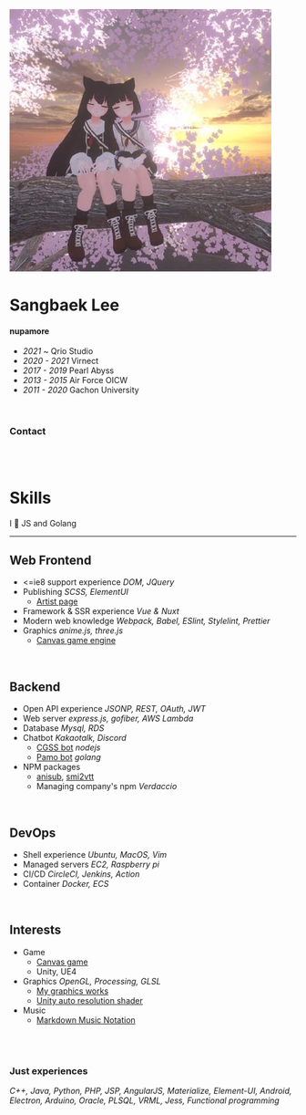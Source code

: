 
[![avatar](img/avatar.jpg)](https://github.com/nupamore)

# Sangbaek Lee
#### nupamore
- *2021 ~* Qrio Studio
- *2020 - 2021* Virnect
- *2017 - 2019* Pearl Abyss
- *2013 - 2015* Air Force OICW
- *2011 - 2020* Gachon University

<br>

### Contact
[<i class="fa fa-github-alt fa-lg" aria-hidden="true" title="Github"></i>](https://github.com/nupamore)
[<i class="fa fa-envelope fa-lg" aria-hidden="true" title="Gmail"></i>](mailto:nupamore@gmail.com)



<br><!-- split --><br>



# Skills
I 💖 JS and Golang

---
## Web Frontend
- <=ie8 support experience *DOM, JQuery*
- Publishing *SCSS, ElementUI*
  - [Artist page](litmuzik/index.html)
- Framework & SSR experience *Vue & Nuxt*
- Modern web knowledge *Webpack, Babel, ESlint, Stylelint, Prettier*
- Graphics *anime.js, three.js*
  - [Canvas game engine](https://github.com/MCStudy/MCS-Engine)

<br>

## Backend
- Open API experience *JSONP, REST, OAuth, JWT*
- Web server *express.js, gofiber, AWS Lambda*
- Database *Mysql, RDS*
- Chatbot *Kakaotalk, Discord*
  - [CGSS bot](https://github.com/nupamore/cgss-yellowid) *nodejs*
  - [Pamo bot](https://github.com/nupamore/pamo_bot) *golang*
- NPM packages
  - [anisub](https://www.npmjs.com/package/anisub),
  [smi2vtt](https://www.npmjs.com/package/smi2vtt)
  - Managing company's npm *Verdaccio*

<br>

## DevOps
- Shell experience *Ubuntu, MacOS, Vim*
- Managed servers *EC2, Raspberry pi*
- CI/CD *CircleCI, Jenkins, Action*
- Container *Docker, ECS*

<br>

## Interests
- Game
  - [Canvas game](https://github.com/nupamore/findTheSun)
  - Unity, UE4
- Graphics *OpenGL, Processing, GLSL*
  - [My graphics works](https://github.com/nupamore/graphics)
  - [Unity auto resolution shader](https://github.com/nupamore/vrc-autoresize-photoframe)
- Music
  - [Markdown Music Notation](https://github.com/nupamore/Markdown-Music-Notation)

<br>
<br>

### Just experiences
*C++, Java, Python, PHP, JSP,
AngularJS, Materialize, Element-UI,
Android, Electron, Arduino,
Oracle, PLSQL,
VRML,
Jess, Functional programming*
